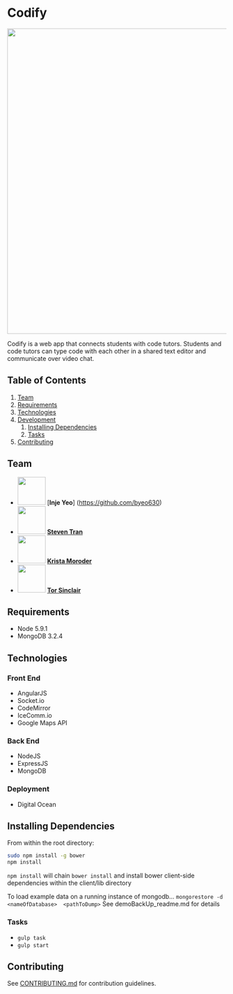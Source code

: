 # Codify
<img src="http://steventran06.github.io/img/portfolio/Codify.png" width="700">

Codify is a web app that connects students with code tutors. Students and code tutors can type code with each other in a shared text editor and communicate over video chat.

## Table of Contents

1. [Team](#team)
1. [Requirements](#requirements)
1. [Technologies](#technologies) 
1. [Development](#development)
    1. [Installing Dependencies](#installing-dependencies)
    1. [Tasks](#tasks)
1. [Contributing](#contributing)

## Team
- <img src="https://avatars.githubusercontent.com/u/4149515?v=3" width="64"> [**Inje Yeo**] (https://github.com/byeo630)
- <img src="https://avatars0.githubusercontent.com/u/11085115?v=3" width="64"> [**Steven Tran**](https://github.com/steventran06)
- <img src="https://avatars1.githubusercontent.com/u/5761911?v=3" width="64"> [**Krista Moroder**](https://github.com/kmoroder)
- <img src="https://avatars2.githubusercontent.com/u/12990522?v=3" width="64"> [**Tor Sinclair**](https://github.com/torsinclair)

## Requirements
- Node 5.9.1
- MongoDB 3.2.4

## Technologies
### Front End
- AngularJS
- Socket.io
- CodeMirror
- IceComm.io
- Google Maps API

### Back End
- NodeJS
- ExpressJS
- MongoDB

### Deployment
- Digital Ocean


## Installing Dependencies

From within the root directory:

```sh
sudo npm install -g bower
npm install
```

`npm install` will chain `bower install` and install bower client-side dependencies within the client/lib directory

To load example data on a running instance of mongodb...
`mongorestore -d <nameOfDatabase>  <pathToDump>`
See demoBackUp_readme.md for details

### Tasks
- `gulp task`
- `gulp start`

## Contributing
See [CONTRIBUTING.md](CONTRIBUTING.md) for contribution guidelines.
